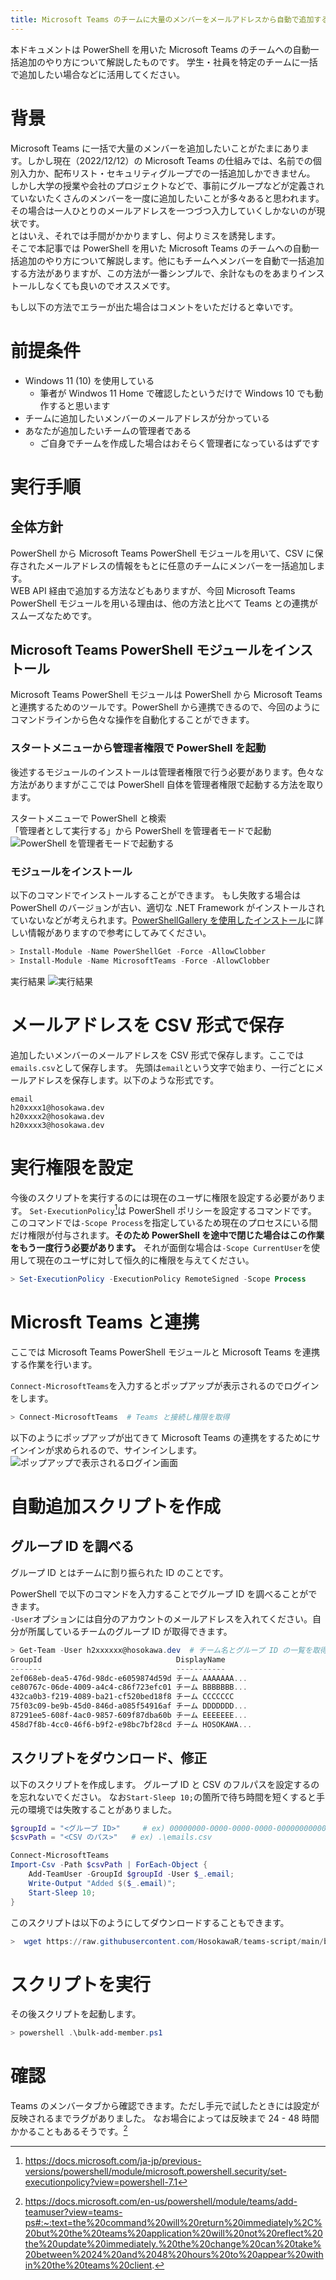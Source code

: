 ```yaml
---
title: Microsoft Teams のチームに大量のメンバーをメールアドレスから自動で追加する方法
---
```


本ドキュメントは PowerShell を用いた Microsoft Teams のチームへの自動一括追加のやり方について解説したものです。
学生・社員を特定のチームに一括で追加したい場合などに活用してください。

# 背景

Microsoft Teams に一括で大量のメンバーを追加したいことがたまにあります。しかし現在（2022/12/12）の Microsoft Teams の仕組みでは、名前での個別入力か、配布リスト・セキュリティグループでの一括追加しかできません。  
しかし大学の授業や会社のプロジェクトなどで、事前にグループなどが定義されていないたくさんのメンバーを一度に追加したいことが多々あると思われます。その場合は一人ひとりのメールアドレスを一つづつ入力していくしかないのが現状です。  
とはいえ、それでは手間がかかりますし、何よりミスを誘発します。  
そこで本記事では PowerShell を用いた Microsoft Teams のチームへの自動一括追加のやり方について解説します。他にもチームへメンバーを自動で一括追加する方法がありますが、この方法が一番シンプルで、余計なものをあまりインストールしなくても良いのでオススメです。

もし以下の方法でエラーが出た場合はコメントをいただけると幸いです。

# 前提条件

- Windows 11 (10) を使用している
  - 筆者が Windwos 11 Home で確認したというだけで Windows 10 でも動作すると思います
- チームに追加したいメンバーのメールアドレスが分かっている
- あなたが追加したいチームの管理者である
  - ご自身でチームを作成した場合はおそらく管理者になっているはずです

# 実行手順

## 全体方針

PowerShell から Microsoft Teams PowerShell モジュールを用いて、CSV に保存されたメールアドレスの情報をもとに任意のチームにメンバーを一括追加します。  
WEB API 経由で追加する方法などもありますが、今回 Microsoft Teams PowerShell モジュールを用いる理由は、他の方法と比べて Teams との連携がスムーズなためです。

## Microsoft Teams PowerShell モジュールをインストール

Microsoft Teams PowerShell モジュールは PowerShell から Microsoft Teams と連携するためのツールです。PowerShell から連携できるので、今回のようにコマンドラインから色々な操作を自動化することができます。

### スタートメニューから管理者権限で PowerShell を起動

後述するモジュールのインストールは管理者権限で行う必要があります。色々な方法がありますがここでは PowerShell 自体を管理者権限で起動する方法を取ります。

スタートメニューで PowerShell と検索  
「管理者として実行する」から PowerShell を管理者モードで起動
![PowerShell を管理者モードで起動する](https://user-images.githubusercontent.com/45098934/181064691-29e6700d-f8c5-4f47-9289-f1bc43c1a08e.png)

### モジュールをインストール

以下のコマンドでインストールすることができます。
もし失敗する場合は PowerShell のバージョンが古い、適切な .NET Framework がインストールされていないなどが考えられます。[PowerShellGallery を使用したインストール](https://docs.microsoft.com/ja-jp/microsoftteams/teams-powershell-install#installing-using-the-powershellgallery)に詳しい情報がありますので参考にしてみてください。

```powershell
> Install-Module -Name PowerShellGet -Force -AllowClobber
> Install-Module -Name MicrosoftTeams -Force -AllowClobber
```

実行結果
![実行結果](https://user-images.githubusercontent.com/45098934/181065738-e42565fd-66ea-4396-8aea-29a189d8e3d1.png)

# メールアドレスを CSV 形式で保存

追加したいメンバーのメールアドレスを CSV 形式で保存します。ここでは`emails.csv`として保存します。
先頭は`email`という文字で始まり、一行ごとにメールアドレスを保存します。以下のような形式です。

```csv
email
h20xxxx1@hosokawa.dev
h20xxxx2@hosokawa.dev
h20xxxx3@hosokawa.dev
```

# 実行権限を設定

今後のスクリプトを実行するのには現在のユーザに権限を設定する必要があります。
`Set-ExecutionPolicy`[^1]は PowerShell ポリシーを設定するコマンドです。  
このコマンドでは`-Scope Process`を指定しているため現在のプロセスにいる間だけ権限が付与されます。**そのため PowerShell を途中で閉じた場合はこの作業をもう一度行う必要があります。**
それが面倒な場合は`-Scope CurrentUser`を使用して現在のユーザに対して恒久的に権限を与えてください。

```powershell
> Set-ExecutionPolicy -ExecutionPolicy RemoteSigned -Scope Process
```

# Microsft Teams と連携

ここでは Microsoft Teams PowerShell モジュールと Microsoft Teams を連携する作業を行います。

`Connect-MicrosoftTeams`を入力するとポップアップが表示されるのでログインをします。

```powershell
> Connect-MicrosoftTeams  # Teams と接続し権限を取得
```

以下のようにポップアップが出てきて Microsoft Teams の連携をするためにサインインが求められるので、サインインします。
![ポップアップで表示されるログイン画面](https://user-images.githubusercontent.com/45098934/181068979-e9f51c88-922c-46aa-abc6-4681a1acf85b.png)

# 自動追加スクリプトを作成

## グループ ID を調べる

グループ ID とはチームに割り振られた ID のことです。

PowerShell で以下のコマンドを入力することでグループ ID を調べることができます。  
`-User`オプションには自分のアカウントのメールアドレスを入れてください。自分が所属しているチームのグループ ID が取得できます。

```powershell
> Get-Team -User h2xxxxxx@hosokawa.dev  # チーム名とグループ ID の一覧を取得
GroupId                              DisplayName
-------                              -----------
2ef068eb-dea5-476d-98dc-e6059874d59d チーム AAAAAAA...
ce80767c-06de-4009-a4c4-c86f723efc01 チーム BBBBBBB...
432ca0b3-f219-4089-ba21-cf520bed18f8 チーム CCCCCCC
75f03c09-be9b-45d0-846d-a085f54916af チーム DDDDDDD...
87291ee5-608f-4ac0-9857-609f87dba60b チーム EEEEEEE...
458d7f8b-4cc0-46f6-b9f2-e98bc7bf28cd チーム HOSOKAWA...
```

## スクリプトをダウンロード、修正

以下のスクリプトを作成します。
グループ ID と CSV のフルパスを設定するのを忘れないでください。
なお`Start-Sleep 10;`の箇所で待ち時間を短くすると手元の環境では失敗することがありました。

```powershell
$groupId = "<グループ ID>"     # ex) 00000000-0000-0000-0000-000000000000
$csvPath = "<CSV のパス>"   # ex) .\emails.csv

Connect-MicrosoftTeams
Import-Csv -Path $csvPath | ForEach-Object {
    Add-TeamUser -GroupId $groupId -User $_.email;
    Write-Output "Added $($_.email)";
    Start-Sleep 10;
}
```

このスクリプトは以下のようにしてダウンロードすることもできます。

```powershell
>  wget https://raw.githubusercontent.com/HosokawaR/teams-script/main/bulk-add-member.ps1 -OutFile bulk-add-member.ps1
```

# スクリプトを実行

その後スクリプトを起動します。

```powershell
> powershell .\bulk-add-member.ps1
```

# 確認

Teams のメンバータブから確認できます。ただし手元で試したときには設定が反映されるまでラグがありました。
なお場合によっては反映まで 24 - 48 時間かかることもあるそうです。[^2]

[^1]: https://docs.microsoft.com/ja-jp/previous-versions/powershell/module/microsoft.powershell.security/set-executionpolicy?view=powershell-7.1
[^2]: https://docs.microsoft.com/en-us/powershell/module/teams/add-teamuser?view=teams-ps#:~:text=the%20command%20will%20return%20immediately%2C%20but%20the%20teams%20application%20will%20not%20reflect%20the%20update%20immediately.%20the%20change%20can%20take%20between%2024%20and%2048%20hours%20to%20appear%20within%20the%20teams%20client.
